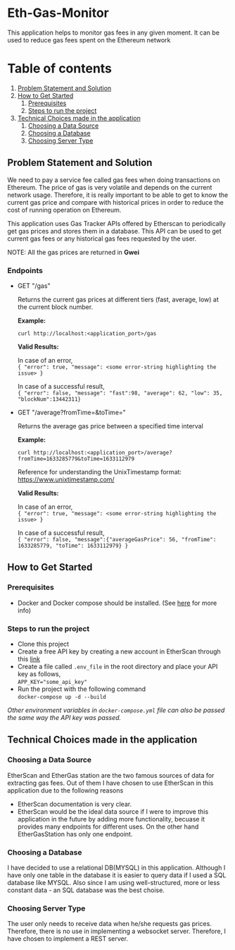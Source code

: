 # Eth-Gas-Monitor
This application helps to monitor gas fees in any given moment. It can be used to reduce gas fees spent on the Ethereum network

# Table of contents
1. [Problem Statement and Solution](#problem)
2. [How to Get Started](#started)
    1. [Prerequisites](#prerequisites)
    2. [Steps to run the project](#steps)
4. [Technical Choices made in the application](#technical)
    1. [Choosing a Data Source](#source)
    2. [Choosing a  Database](#db)
    3. [Choosing Server Type](#server)


## Problem Statement and Solution <a name="problem"/>

We need to pay a service fee called gas fees when doing transactions on Ethereum. The price of gas is very volatile and depends on the current network usage. Therefore, it is really important to be able to get to know the current gas price and compare with historical prices in order to reduce the cost of running operation on Ethereum.

This application uses Gas Tracker APIs offered by Etherscan to periodically get gas prices and stores them in a database. This API can be used to get current gas fees or any historical gas fees requested by the user.

NOTE: All the gas prices are returned in **Gwei**  

### Endpoints

- GET "/gas"   


  Returns the current gas prices at different tiers (fast, average, low) at the current block number.
  
  **Example:**  
  
   `curl http://localhost:<application_port>/gas`
    
  **Valid Results:**  
  
  In case of an error,    
   `{ "error": true, "message": <some error-string highlighting the issue> }`  
  
  In case of a successful result,  
  `{ "error": false, "message": "fast":98, "average": 62, "low": 35, "blockNum":13442311}`
  
- GET "/average?fromTime=&toTime="  


  Returns the average gas price between a specified time interval  
  
  **Example:**  
  
  `curl http://localhost:<application_port>/average?fromTime=1633285779&toTime=1633112979`
  
  Reference for understanding the UnixTimestamp format:  
  https://www.unixtimestamp.com/  
  
  **Valid Results:**  
  
  In case of an error,  
  `{ "error": true, "message": <some error-string highlighting the issue> }`  
  
  In case of a successful result,  
  `{ "error": false, "message":{"averageGasPrice": 56, "fromTime": 1633285779, "toTime": 1633112979} }`
 
 
 ## How to Get Started  <a name="started"/>
 
 ### Prerequisites <a name="prerequisites"/>
 
 - Docker and Docker compose should be installed. (See [here](https://docs.docker.com/compose/install/) for more info)

### Steps to run the project <a name="steps"/>

- Clone this project
- Create a free API key by creating a new account in EtherScan through this [link](https://docs.etherscan.io/getting-started/creating-an-account)
- Create a file called `.env_file` in the root directory and place your API key as follows,  
   `APP_KEY="some_api_key"`
- Run the project with the following command  
   `docker-compose up -d --build`

 _Other environment variables in `docker-compose.yml` file can also be passed the same way the API key was passed._
 
 ## Technical Choices made in the application <a name="technical"/>
 
 ### Choosing a Data Source <a name="source"/>
 
 EtherScan and EtherGas station are the two famous sources of data for extracting gas fees. Out of them I have chosen to use EtherScan in this application due to the following reasons
 - EtherScan documentation is very clear.
 - EtherScan would be the ideal data source if I were to improve this application in the future by adding more functionality, becuase it provides many endpoints for different uses. On the other hand EtherGasStation has only one endpoint.

### Choosing a  Database <a name="db"/>

I have decided to use a relational DB(MYSQL) in this application. Although I have only one table in the database it is easier to query data if I used a SQL database like MYSQL. Also since I am using well-structured, more or less constant data - an SQL database was the best choise.

### Choosing Server Type <a name="server"/>

The user only needs to receive data when he/she requests gas prices. Therefore, there is no use in implementing a websocket server. Therefore, I have chosen to implement a REST server.
